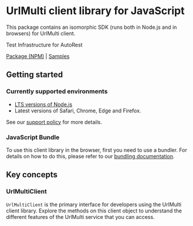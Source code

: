 # UrlMulti client library for JavaScript

This package contains an isomorphic SDK (runs both in Node.js and in browsers) for UrlMulti client.

Test Infrastructure for AutoRest

[Package (NPM)](https://www.npmjs.com/package/@msinternal/url-multi) |
[Samples](https://github.com/Azure-Samples/azure-samples-js-management)

## Getting started

### Currently supported environments

- [LTS versions of Node.js](https://github.com/nodejs/release#release-schedule)
- Latest versions of Safari, Chrome, Edge and Firefox.

See our [support policy](https://github.com/Azure/azure-sdk-for-js/blob/main/SUPPORT.md) for more details.




### JavaScript Bundle
To use this client library in the browser, first you need to use a bundler. For details on how to do this, please refer to our [bundling documentation](https://aka.ms/AzureSDKBundling).

## Key concepts

### UrlMultiClient

`UrlMultiClient` is the primary interface for developers using the UrlMulti client library. Explore the methods on this client object to understand the different features of the UrlMulti service that you can access.

